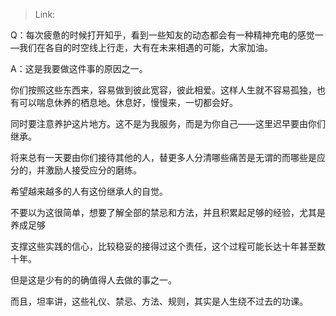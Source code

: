 > Link: 

Q：每次疲惫的时候打开知乎，看到一些知友的动态都会有一种精神充电的感觉一—我们在各自的时空线上行走，大有在未来相遇的可能，大家加油。

A：这是我要做这件事的原因之一。

你们按照这些东西来，容易做到彼此宽容，彼此相爱。这样人生就不容易孤独，也有可以喘息休养的栖息地。休息好，慢慢来，一切都会好。

同时要注意养护这片地方。这不是为我服务，而是为你自己——这里迟早要由你们继承。

将来总有一天要由你们接待其他的人，替更多人分清哪些痛苦是无谓的而哪些是应分的，并激励人接受应分的磨练。

希望越来越多的人有这份继承人的自觉。

不要以为这很简单，想要了解全部的禁忌和方法，并且积累起足够的经验，尤其是养成足够

支撑这些实践的信心，比较稳妥的接得过这个责任，这个过程可能长达十年甚至数十年。

但是这是少有的的确值得人去做的事之一。

而且，坦率讲，这些礼仪、禁忌、方法、规则，其实是人生绕不过去的功课。
